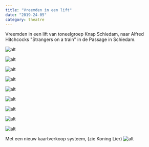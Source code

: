 ```yaml
---
title: "Vreemden in een lift"
date: "2019-24-05"
category: theatre
---
```


Vreemden in een lift van toneelgroep Knap Schiedam, naar Alfred Hitchcocks "Strangers on a train" in de Passage in  Schiedam. 

![alt](../Vreemden-in-een-lift\IMG-20190209-WA0001.jpg)

![alt](../Vreemden-in-een-lift\IMG_20190509_140134_262.jpg)

![alt](../Vreemden-in-een-lift\FB_IMG_1557251766134.jpg)

![alt](../Vreemden-in-een-lift\IMG_20190522_182117.jpg)

![alt](../Vreemden-in-een-lift\IMG_20190526_193350.jpg)

![alt](../Vreemden-in-een-lift\IMG_20190524_191534.jpg)

![alt](../Vreemden-in-een-lift\IMG_20190422_130510.jpg)

![alt](../Vreemden-in-een-lift\IMG-20190515-WA0004.jpg)

![alt](../Vreemden-in-een-lift\IMG-20190526-WA0000.jpg)

Met een nieuw kaartverkoop systeem, (zie Koning Lier)
![alt](../Vreemden-in-een-lift\Screenshot_20190529-113405.jpg)